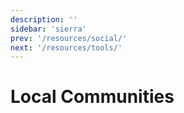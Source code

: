 ```yaml
---
description: ''
sidebar: 'sierra'
prev: '/resources/social/'
next: '/resources/tools/'
---
```


# Local Communities